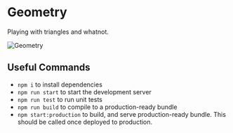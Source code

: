 # Geometry

Playing with triangles and whatnot.

![Geometry](https://i.imgur.com/KzjF0mG.png)

## Useful Commands

- `npm i` to install dependencies
- `npm run start` to start the development server
- `npm run test` to run unit tests
- `npm run build` to compile to a production-ready bundle
- `npm start:production` to build, and serve production-ready bundle. This should be called once deployed to production.
